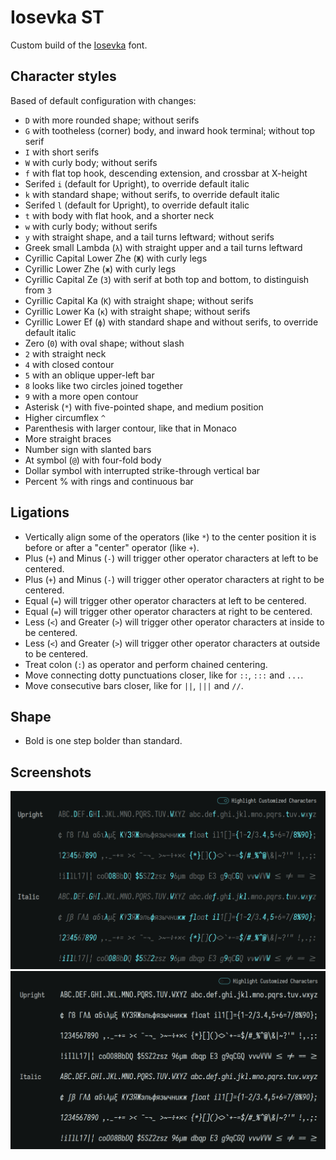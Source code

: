 # Iosevka ST

Custom build of the [Iosevka](https://github.com/be5invis/Iosevka) font.

## Character styles

Based of default configuration with changes:

- `D` with more rounded shape; without serifs
- `G` with tootheless (corner) body, and inward hook terminal; without top serif
- `I` with short serifs
- `W` with curly body; without serifs
- `f` with flat top hook, descending extension, and crossbar at X-height
- Serifed `i` (default for Upright), to override default italic
- `k` with standard shape; without serifs, to override default italic
- Serifed `l` (default for Upright), to override default italic
- `t` with body with flat hook, and a shorter neck
- `w` with curly body; without serifs
- `y` with straight shape, and a tail turns leftward; without serifs
- Greek small Lambda (`λ`) with straight upper and a tail turns leftward
- Cyrillic Capital Lower Zhe (`Ж`) with curly legs
- Cyrillic Lower Zhe (`ж`) with curly legs
- Cyrillic Capital Ze (`З`) with serif at both top and bottom, to distinguish from `3`
- Cyrillic Capital Ka (`К`) with straight shape; without serifs
- Cyrillic Lower Ka (`к`) with straight shape; without serifs
- Cyrillic Lower Ef (`ф`) with standard shape and without serifs, to override default italic
- Zero (`0`) with oval shape; without slash
- `2` with straight neck
- `4` with closed contour
- `5` with an oblique upper-left bar
- `8` looks like two circles joined together
- `9` with a more open contour
- Asterisk (`*`) with five-pointed shape, and medium position
- Higher circumflex `^`
- Parenthesis with larger contour, like that in Monaco
- More straight braces
- Number sign with slanted bars
- At symbol (`@`) with four-fold body
- Dollar symbol with interrupted strike-through vertical bar
- Percent % with rings and continuous bar

## Ligations

- Vertically align some of the operators (like `*`) to the center position it is before or after a "center" operator (like `+`).
- Plus (`+`) and Minus (`-`) will trigger other operator characters at left to be centered.
- Plus (`+`) and Minus (`-`) will trigger other operator characters at right to be centered.
- Equal (`=`) will trigger other operator characters at left to be centered.
- Equal (`=`) will trigger other operator characters at right to be centered.
- Less (`<`) and Greater (`>`) will trigger other operator characters at inside to be centered.
- Less (`<`) and Greater (`>`) will trigger other operator characters at outside to be centered.
- Treat colon (`:`) as operator and perform chained centering.
- Move connecting dotty punctuations closer, like for `::`, `:::` and `...`.
- Move consecutive bars closer, like for `||`, `|||` and `//`.

## Shape

- Bold is one step bolder than standard.

## Screenshots

![Highlighted characters](screenshot_iosevka-customizer-highlight.png?raw=true)
![All characters](screenshot_iosevka-customizer-all.png?raw=true)
